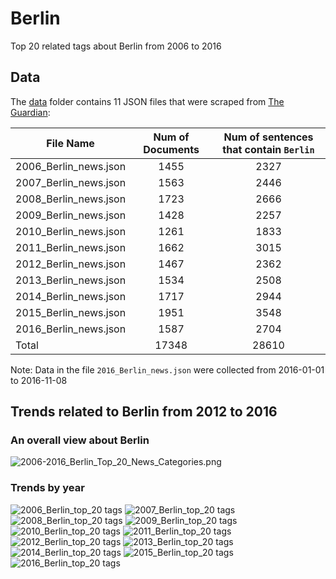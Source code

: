 # Berlin

Top 20 related tags about Berlin from 2006 to 2016

## Data

The [data](https://github.com/letitbevi/berlin-news-analysis/tree/master/data) folder contains 11 JSON files that were scraped from [The Guardian](https://www.theguardian.com/):

| File Name        | Num of Documents  |  Num of sentences that contain `Berlin` |
| ------------- |:-------------:|:-----:|
|2006_Berlin_news.json|1455|2327|
|2007_Berlin_news.json|1563|2446|
|2008_Berlin_news.json|1723|2666|
|2009_Berlin_news.json|1428|2257|
|2010_Berlin_news.json|1261|1833|
|2011_Berlin_news.json|1662|3015|
|2012_Berlin_news.json|1467|2362|
|2013_Berlin_news.json|1534|2508|
|2014_Berlin_news.json|1717|2944|
|2015_Berlin_news.json|1951|3548|
|2016_Berlin_news.json|1587|2704|
|Total|17348|28610|

Note: Data in the file `2016_Berlin_news.json` were collected from 2016-01-01 to 2016-11-08

## Trends related to Berlin from 2012 to 2016

### An overall view about Berlin  

![2006-2016_Berlin_Top_20_News_Categories.png](https://github.com/letitbevi/berlin-news-analysis/blob/master/fig/2006-2016_Berlin_Top_20_News_Categories.png)

### Trends by year

![2006_Berlin_top_20 tags](https://github.com/letitbevi/berlin-news-analysis/blob/master/fig/2006_Berlin_top_tags.png)
![2007_Berlin_top_20 tags](https://github.com/letitbevi/berlin-news-analysis/blob/master/fig/2007_Berlin_top_tags.png)
![2008_Berlin_top_20 tags](https://github.com/letitbevi/berlin-news-analysis/blob/master/fig/2008_Berlin_top_tags.png)
![2009_Berlin_top_20 tags](https://github.com/letitbevi/berlin-news-analysis/blob/master/fig/2009_Berlin_top_tags.png)
![2010_Berlin_top_20 tags](https://github.com/letitbevi/berlin-news-analysis/blob/master/fig/2010_Berlin_top_tags.png)
![2011_Berlin_top_20 tags](https://github.com/letitbevi/berlin-news-analysis/blob/master/fig/2011_Berlin_top_tags.png)
![2012_Berlin_top_20 tags](https://github.com/letitbevi/berlin-news-analysis/blob/master/fig/2012_Berlin_top_tags.png)
![2013_Berlin_top_20 tags](https://github.com/letitbevi/berlin-news-analysis/blob/master/fig/2013_Berlin_top_tags.png)
![2014_Berlin_top_20 tags](https://github.com/letitbevi/berlin-news-analysis/blob/master/fig/2014_Berlin_top_tags.png)
![2015_Berlin_top_20 tags](https://github.com/letitbevi/berlin-news-analysis/blob/master/fig/2015_Berlin_top_tags.png)
![2016_Berlin_top_20 tags](https://github.com/letitbevi/berlin-news-analysis/blob/master/fig/2016_Berlin_top_tags.png)




